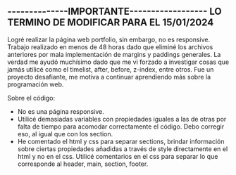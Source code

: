 --------------IMPORTANTE------------------
LO TERMINO DE MODIFICAR PARA EL 15/01/2024
------------------------------------------

Logré realizar la página web portfolio, sin embargo, no es responsive.
Trabajo realizado en menos de 48 horas dado que eliminé los archivos anteriores por mala implementación de margins y paddings generales.
La verdad me ayudó muchísimo dado que me vi forzado a investigar cosas que jamás utilicé como el timelist, after, before, z-index, entre otros. Fue un proyecto desafiante, me motiva a continuar aprendiendo más sobre la programación web.

Sobre el código:
- No es una página responsive.
- Utilicé demasiadas variables con propiedades iguales a las de otras por falta de tiempo para acomodar correctamente el código. Debo corregir eso, al igual que con los section.
- He comentado el html y css para separar sections, brindar información sobre ciertas propiedades añadidas a través de style directamente en el html y no en el css. Utilicé comentarios en el css para separar lo que corresponde al header, main, section, footer.
